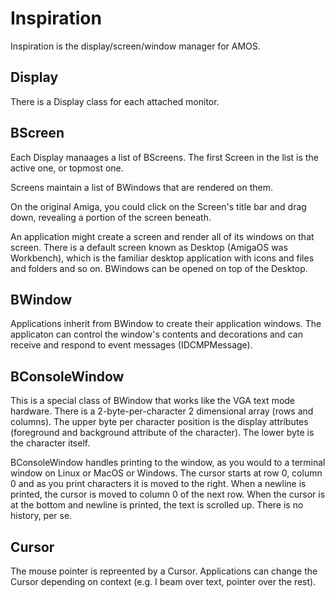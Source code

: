 # Inspiration

Inspiration is the display/screen/window manager for AMOS.

## Display

There is a Display class for each attached monitor.

## BScreen

Each Display manaages a list of BScreens.  The first Screen in the list is the active one, or topmost one.

Screens maintain a list of BWindows that are rendered on them.

On the original Amiga, you could click on the Screen's title bar and drag down, revealing a portion of the screen
beneath.

An application might create a screen and render all of its windows on that screen.  There is a default screen known as
Desktop (AmigaOS was Workbench), which is the familiar desktop application with icons and files and folders and so on.  BWindows
can be opened on top of the Desktop.

## BWindow

Applications inherit from BWindow to create their application windows.  The applicaton can control the window's contents and decorations and can receive and respond to event messages (IDCMPMessage).

## BConsoleWindow

This is a special class of BWindow that works like the VGA text mode hardware.  There is a 2-byte-per-character 2 dimensional array (rows and columns).  The upper byte per character position is the display attributes (foreground and background attribute of the character).  The lower byte is the character itself.

BConsoleWindow handles printing to the window, as you would to a terminal window on Linux or MacOS or Windows.  The cursor starts at row 0, column 0 and as you print characters it is moved to the right.  When a newline is printed, the cursor is moved to column 0 of the next row.  When the cursor is at the bottom and newline is printed, the text is scrolled up.  There is no history, per se.

## Cursor

The mouse pointer is repreented by a Cursor.  Applications can change the Cursor depending on context (e.g. I beam over text, pointer over the rest).


